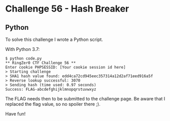 # Challenge 56 - Hash Breaker


## Python

To solve this challenge I wrote a Python script.

With Python 3.7:

```
$ python code.py
** RingZer0 CTF Challenge 56 **
Enter cookie PHPSESSID: [Your cookie session id here]
> Starting challenge
> SHA1 hash value found: edd4ca72cd945eec357314a12d2af71eed916a5f
> Reverse lookup successful: 3070
> Sending hash (time used: 0.97 seconds)
Success: FLAG-abcdefghijklmnopqrstuvwxyz
```

The FLAG needs then to be submitted to the challenge page. 
Be aware that I replaced the flag value, so no spoiler there ;).

Have fun!

